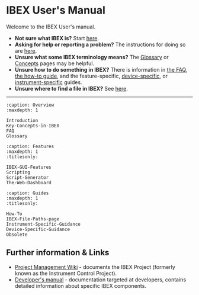 # IBEX User's Manual

Welcome to the IBEX User's manual.

- **Not sure what IBEX is?** Start [here](introduction/What-Is-IBEX).
- **Asking for help or reporting a problem?** The instructions for doing so are [here](#report_a_problem).
- **Unsure what some IBEX terminology means?** The [Glossary](Glossary) or [Concepts](Key-Concepts-in-IBEX) pages
may be helpful.
- **Unsure how to do something in IBEX?** There is information in [the FAQ](FAQ),
[the how-to guide](How-To), and the feature-specific, [device-specific](Device-Specific-Guidance), or
[instrument-specific](Instrument-Specific-Guidance) guides.
- **Unsure where to find a file in IBEX?** See [here](IBEX-File-Paths-page).

---

```{toctree}
:caption: Overview
:maxdepth: 1

Introduction
Key-Concepts-in-IBEX
FAQ
Glossary
```

```{toctree}
:caption: Features
:maxdepth: 1
:titlesonly:

IBEX-GUI-Features
Scripting
Script-Generator
The-Web-Dashboard
```

```{toctree}
:caption: Guides
:maxdepth: 1
:titlesonly:

How-To
IBEX-File-Paths-page
Instrument-Specific-Guidance
Device-Specific-Guidance
Obsolete
```

## Further information & Links
- [Project Management Wiki](https://github.com/isiscomputinggroup/ibex/wiki) - documents the IBEX Project (formerly
known as the Instrument Control Project).
- [Developer's manual](https://isiscomputinggroup.github.io/ibex_developers_manual/) - documentation targeted at
developers, contains detailed information about specific IBEX components.
